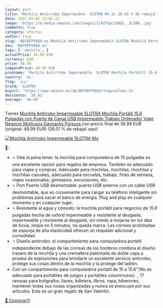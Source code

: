 ```yaml
---
layout: post
title: 'Mochila Antirrobo Impermeable  SLOTRA Mo al 26.01 % de rebaja'
date: 2021-02-03 13:02:22
image: 'https://m.media-amazon.com/images/I/41FXpC1X4bL._SL200_.jpg'
comments: true
category: ofertas
author: ring
slug: 'B07QFP59Q4-es Mochila Antirrobo Impermeable SLOTRA Mochila Portátil 15.6...'
sku: 'B07QFP59Q4-es'
tags: [ 'mochila', ]
actualPrice: 36.99 EUR
currency: EUR
price: 36.99
comparePrice: 49.99 EUR
prodname: 'Mochila Antirrobo Impermeable  SLOTRA Mochila Portátil 15.6 Pulgadas con Puerto de Carga USB Impermeable Trabajo Ordenador Viaje Negocio Multiusos Daypacks Púrpura '
country: 'es'
flag: '🇪🇸'
brand: 'SLOTRA'
buyurl: 'https://www.amazon.es/dp/B07QFP59Q4/?tag=tolees-21'
descuento: '26.01'
average: '36.99'
---
```


Tienes [Mochila Antirrobo Impermeable  SLOTRA Mochila Portátil 15.6 Pulgadas con Puerto de Carga USB Impermeable Trabajo Ordenador Viaje Negocio Multiusos Daypacks Púrpura ](https://www.amazon.es/dp/B07QFP59Q4/?tag=tolees-21) con precio final de  36.99 EUR (original: 49.99 EUR) (26.01 %  de rebaja) aqui!

[![Mochila Antirrobo Impermeable  SLOTRA Mo](https://m.media-amazon.com/images/I/41FXpC1X4bL._SL200_.jpg)](https://www.amazon.es/dp/B07QFP59Q4/?tag=tolees-21)

🔎:

- ⭐ Vale la pena tener: la mochila para computadora de 15 pulgadas es una excelente opción para regalos de empresa. También es adecuado para viajes y compras. Adecuado para mochilas, mochilas, mochilas y mochilas casuales, adecuado para escuelas, trabajo, fines de semana, viajes ocasionales, gimnasios, excursiones, etc.
- ⭐ Port Puerto USB desmontable: puerto USB externo con un cable USB desmontable, que es conveniente para cargar su teléfono inteligente sin problemas para sacar el banco de energía. Plug and play en cualquier momento y en cualquier lugar.
- ⭐ Resistente al agua y cómodo: la mochila portátil para negocios de 15.6 pulgadas hecha de oxford impermeable y resistente al desgaste, impermeable y resistente al desgaste, sin miedo a mojarse en los días de lluvia, limpie en 5 minutos, no queda marca. Las correas acolchadas de esponja de alta elasticidad ofrecen un respaldo adicional y comodidad.
- ⭐ Diseño antirrobo: el compartimiento para computadora portátil independiente debajo de las correas de los hombros combina el diseño trasero de la mochila y una cremallera patentada de doble capa a prueba de explosiones para brindarle un excelente servicio antirrobo, protege sus cosas dentro de la mochila y la protege del ladrón.
- Con un compartimento para computadora portátil de 15  a 15.6“（No es adecuado para portátiles de juegos y portátiles voluminosos）, 17 ranuras para bolígrafos, llaves, billetera, libros, ropa, biberones, mantener todas sus cosas organizadas y nunca se preocupe por sus artículos. Este es un gran regalo de San Valentín.

[🛒 Comprar!!!](https://www.amazon.es/dp/B07QFP59Q4/?tag=tolees-21)
